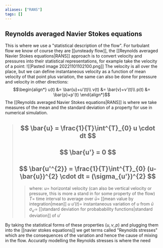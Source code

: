 ```yaml
---
aliases: ["RANS"]
tags: []
---
```


## Reynolds averaged Navier Stokes equations

This is where we use a "statistical description of the flow". For turbulant flow we know of course they are [[unsteady flow]], the [[Reynolds averaged Navier Stokes equations|RANS]] approach is to convert velocity and pressures into their statistical representations, for example take the velocity of a point:
![[Pasted image 20221101102100.png]]
The velocity is all over the place, but we can define instantaneous velocity as a function of mean velocity of that point plus variation, the same can also be done for pressure and velocity in other directions:
$$\begin{align*}
u(t) &= \bar{u}+u'(t)\\
v(t) &= \bar{v}+v'(t)\\
p(t) &= \bar{p}+p'(t)
\end{align*}$$
The [[Reynolds averaged Navier Stokes equations|RANS]] is where we take measures of the mean and the standard deviation of a property for use in numerical simulation.
> ## $$ \bar{u} = \frac{1}{T}\int^{T}_{0} u \cdot dt $$
> ## $$ \bar{u'} = 0 $$
> ## $$ \bar{u'^{2}} = \frac{1}{T}\int^{T}_{0} (u-\bar{u})^{2} \cdot dt = (\sigma_{u'})^{2} $$ 
>> where:
>> $u=$ horizontal velocity (can also be vertical velocity or pressure, this is more a stand in for some property of the flow)
>> $T=$ time interval to average over
>> $\bar{u}=$ [[mean value by integration|mean]] $u$
>> $u'(t)=$ instantaneous variation of $u$ from $\bar{u}$
>> $\sigma_{u'}=$ [[standard deviation for probabability functions|standard deviation]] of $u'$

By taking the statistical forms of these properties ($u,v,p$) and plugging them into the [[navier stokes equations]] we get terms called "Reynolds stresses" which are the consequences of the variation and hence the cause of mixing in the flow. Accuratly modelling the Reynolds stresses is where the need 
